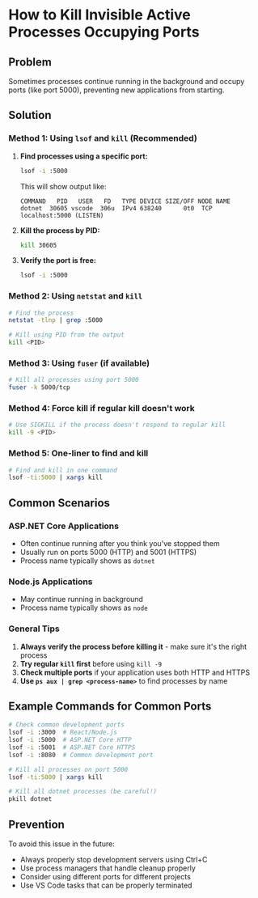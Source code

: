 # How to Kill Invisible Active Processes Occupying Ports

## Problem
Sometimes processes continue running in the background and occupy ports (like port 5000), preventing new applications from starting.

## Solution

### Method 1: Using `lsof` and `kill` (Recommended)

1. **Find processes using a specific port:**
   ```bash
   lsof -i :5000
   ```
   
   This will show output like:
   ```
   COMMAND   PID   USER   FD   TYPE DEVICE SIZE/OFF NODE NAME
   dotnet  30605 vscode  306u  IPv4 638240      0t0  TCP localhost:5000 (LISTEN)
   ```

2. **Kill the process by PID:**
   ```bash
   kill 30605
   ```

3. **Verify the port is free:**
   ```bash
   lsof -i :5000
   ```

### Method 2: Using `netstat` and `kill`

```bash
# Find the process
netstat -tlnp | grep :5000

# Kill using PID from the output
kill <PID>
```

### Method 3: Using `fuser` (if available)

```bash
# Kill all processes using port 5000
fuser -k 5000/tcp
```

### Method 4: Force kill if regular kill doesn't work

```bash
# Use SIGKILL if the process doesn't respond to regular kill
kill -9 <PID>
```

### Method 5: One-liner to find and kill

```bash
# Find and kill in one command
lsof -ti:5000 | xargs kill
```

## Common Scenarios

### ASP.NET Core Applications
- Often continue running after you think you've stopped them
- Usually run on ports 5000 (HTTP) and 5001 (HTTPS)
- Process name typically shows as `dotnet`

### Node.js Applications
- May continue running in background
- Process name typically shows as `node`

### General Tips

1. **Always verify the process before killing it** - make sure it's the right process
2. **Try regular `kill` first** before using `kill -9`
3. **Check multiple ports** if your application uses both HTTP and HTTPS
4. **Use `ps aux | grep <process-name>`** to find processes by name

## Example Commands for Common Ports

```bash
# Check common development ports
lsof -i :3000  # React/Node.js
lsof -i :5000  # ASP.NET Core HTTP
lsof -i :5001  # ASP.NET Core HTTPS
lsof -i :8080  # Common development port

# Kill all processes on port 5000
lsof -ti:5000 | xargs kill

# Kill all dotnet processes (be careful!)
pkill dotnet
```

## Prevention

To avoid this issue in the future:
- Always properly stop development servers using Ctrl+C
- Use process managers that handle cleanup properly
- Consider using different ports for different projects
- Use VS Code tasks that can be properly terminated
